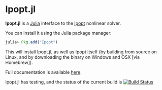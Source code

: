 # Ipopt.jl

**Ipopt.jl** is a [Julia](http://julialang.org/) interface to the [Ipopt](http://www.coin-or.org/Ipopt/documentation/documentation.html) nonlinear solver.

You can install it using the Julia package manager:

```julia
julia> Pkg.add("Ipopt")
```

This will install Ipopt.jl, as well as Ipopt itself (by building from source on Linux, and by downloading the binary on Windows and OSX [via Homebrew]).

Full documentation is available [here](http://ipoptjl.readthedocs.org/en/latest/).

Ipopt.jl has testing, and the status of the current build is [![Build Status](https://travis-ci.org/JuliaOpt/Ipopt.jl.png?branch=master)](https://travis-ci.org/JuliaOpt/Ipopt.jl)
